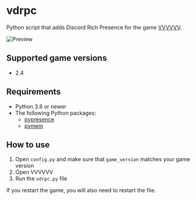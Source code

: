 # vdrpc
Python script that adds Discord Rich Presence for the game [VVVVVV](https://thelettervsixtim.es/).  
  
![Preview](https://i.imgur.com/JYT6D9j.png)  

## Supported game versions
* 2.4

## Requirements
* Python 3.8 or newer
* The following Python packages:
    * [pypresence](https://pypi.org/project/pypresence/1.0.2/)
    * [pymem](https://pypi.org/project/Pymem/)

## How to use
1. Open `config.py` and make sure that `game_version` matches your game version
2. Open VVVVVV
3. Run the `vdrpc.py` file
  
If you restart the game, you will also need to restart the file.
